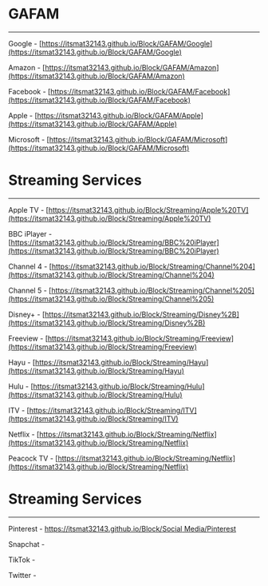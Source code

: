 # GAFAM
***
Google - [https://itsmat32143.github.io/Block/GAFAM/Google](https://itsmat32143.github.io/Block/GAFAM/Google)

Amazon - [https://itsmat32143.github.io/Block/GAFAM/Amazon](https://itsmat32143.github.io/Block/GAFAM/Amazon)

Facebook - [https://itsmat32143.github.io/Block/GAFAM/Facebook](https://itsmat32143.github.io/Block/GAFAM/Facebook)

Apple - [https://itsmat32143.github.io/Block/GAFAM/Apple](https://itsmat32143.github.io/Block/GAFAM/Apple)

Microsoft - [https://itsmat32143.github.io/Block/GAFAM/Microsoft](https://itsmat32143.github.io/Block/GAFAM/Microsoft)

























# Streaming Services
***
Apple TV - [https://itsmat32143.github.io/Block/Streaming/Apple%20TV](https://itsmat32143.github.io/Block/Streaming/Apple%20TV)

BBC iPlayer - [https://itsmat32143.github.io/Block/Streaming/BBC%20iPlayer](https://itsmat32143.github.io/Block/Streaming/BBC%20iPlayer)

Channel 4 - [https://itsmat32143.github.io/Block/Streaming/Channel%204](https://itsmat32143.github.io/Block/Streaming/Channel%204)

Channel 5 - [https://itsmat32143.github.io/Block/Streaming/Channel%205](https://itsmat32143.github.io/Block/Streaming/Channel%205)

Disney+ - [https://itsmat32143.github.io/Block/Streaming/Disney%2B](https://itsmat32143.github.io/Block/Streaming/Disney%2B)

Freeview - [https://itsmat32143.github.io/Block/Streaming/Freeview](https://itsmat32143.github.io/Block/Streaming/Freeview)

Hayu - [https://itsmat32143.github.io/Block/Streaming/Hayu](https://itsmat32143.github.io/Block/Streaming/Hayu)

Hulu - [https://itsmat32143.github.io/Block/Streaming/Hulu](https://itsmat32143.github.io/Block/Streaming/Hulu)

ITV - [https://itsmat32143.github.io/Block/Streaming/ITV](https://itsmat32143.github.io/Block/Streaming/ITV)

Netflix - [https://itsmat32143.github.io/Block/Streaming/Netflix](https://itsmat32143.github.io/Block/Streaming/Netflix)

Peacock TV - [https://itsmat32143.github.io/Block/Streaming/Netflix](https://itsmat32143.github.io/Block/Streaming/Netflix)

# Streaming Services
***
Pinterest - [https://itsmat32143.github.io/Block/Social Media/Pinterest](https://itsmat32143.github.io/Block/Streaming/Pinterest)

Snapchat - 

TikTok - 

Twitter - 
